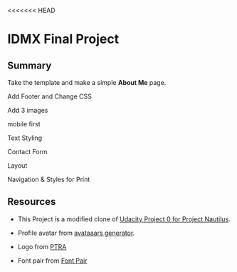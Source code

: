 <<<<<<< HEAD
# IDMX Final Project

## Summary

Take the template and make a simple **About Me** page.

Add Footer and Change CSS

Add 3 images

mobile first

Text Styling

Contact Form

Layout

Navigation & Styles for Print

## Resources

- This Project is a modified clone of [Udacity Project 0 for Project Nautilus](https://github.com/udacity/project-nautilus-project-0).

- Profile avatar from [avataaars generator](https://getavataaars.com/).

- Logo from [PTRA](https://pixabay.com/en/logo-origami-bird-flying-blue-1913689/)

- Font pair from [Font Pair](https://fontpair.co/fonts/work-sans)
